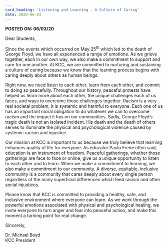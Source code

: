 ```yaml
---
card_heading: 'Listening and Learning - A Culture of Caring'
date: 2020-06-03
---
```


**POSTED ON: 06/03/20**

Dear Students,

Since the events which occurred on May 25<sup>th</sup>&nbsp;which led to the death of George Floyd, we have all experienced a range of emotions. As we grieve together, each in our own way, we also make a commitment to support and care for one another. At KCC, we are committed to nurturing and sustaining a culture of caring because we know that the learning process begins with caring deeply about others as human beings.

Right now, we need listen to each other, learn from each other, and commit to doing so peacefully. Throughout our history, peaceful protests have helped us learn more about each other, the unique challenges each of us faces, and ways to overcome those challenges together. Racism is a very real societal problem; it is systemic and harmful to everyone. Each one of us has an important moral obligation to do whatever we can to overcome racism and the impact it has on our communities. Sadly, George Floyd’s tragic death is not an isolated incident. His death and the death of others serves to illuminate the physical and psychological violence caused by systemic racism and injustice.

Our mission at KCC is important to us because we truly believe that learning enhances quality of life for everyone. As educator Paulo Freire often said, education is an instrument of freedom. Peaceful gatherings, whether those gatherings are face to face or online, give us a unique opportunity to listen to each other and to learn. When we make a commitment to learning, we also make a commitment to our community. A diverse, equitable, inclusive community is a community that cares deeply about every single person regardless of the many superficial differences which feed racism and other social injustices.

Please know that KCC is committed to providing a healthy, safe, and inclusive environment where everyone can learn. As we work through the powerful emotions associated with physical and psychological healing, we invite everyone to turn anger and fear into peaceful action, and make this moment a turning point for real change.


Sincerely,

Dr. Michael Boyd<br>KCC President
